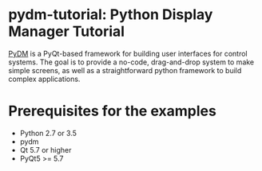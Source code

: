 # pydm-tutorial: Python Display Manager Tutorial
[PyDM](https://github.com/slaclab/pydm) is a PyQt-based framework for building user interfaces for control systems.  The goal is to provide a no-code, drag-and-drop system to make simple screens, as well as a straightforward python framework to build complex applications.

# Prerequisites for the examples
* Python 2.7 or 3.5
* pydm
* Qt 5.7 or higher
* PyQt5 >= 5.7


